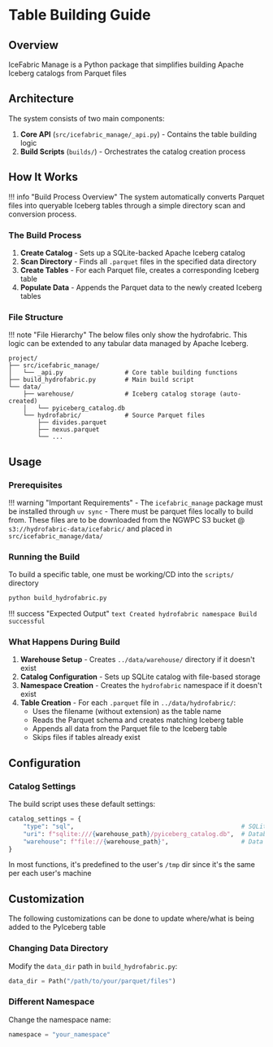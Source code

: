 # Table Building Guide

## Overview

IceFabric Manage is a Python package that simplifies building Apache Iceberg catalogs from Parquet files

## Architecture

The system consists of two main components:

1. **Core API** (`src/icefabric_manage/_api.py`) - Contains the table building logic
2. **Build Scripts** (`builds/`) - Orchestrates the catalog creation process

## How It Works

!!! info "Build Process Overview"
    The system automatically converts Parquet files into queryable Iceberg tables through a simple directory scan and conversion process.

### The Build Process

1. **Create Catalog** - Sets up a SQLite-backed Apache Iceberg catalog
2. **Scan Directory** - Finds all `.parquet` files in the specified data directory
3. **Create Tables** - For each Parquet file, creates a corresponding Iceberg table
4. **Populate Data** - Appends the Parquet data to the newly created Iceberg tables

### File Structure

!!! note "File Hierarchy"
    The below files only show the hydrofabric. This logic can be extended to any tabular data managed by Apache Iceberg.

```text
project/
├── src/icefabric_manage/
│   └── _api.py                 # Core table building functions
├── build_hydrofabric.py        # Main build script
└── data/
    ├── warehouse/              # Iceberg catalog storage (auto-created)
    │   └── pyiceberg_catalog.db
    └── hydrofabric/            # Source Parquet files
        ├── divides.parquet
        ├── nexus.parquet
        └── ...
```

## Usage

### Prerequisites

!!! warning "Important Requirements"
    - The `icefabric_manage` package must be installed through `uv sync`
    - There must be parquet files locally to build from. These files are to be downloaded from the NGWPC S3 bucket @ `s3://hydrofabric-data/icefabric/` and placed in `src/icefabric_manage/data/`

### Running the Build

To build a specific table, one must be working/CD into the `scripts/` directory
```bash
python build_hydrofabric.py
```

!!! success "Expected Output"
    ```text
    Created hydrofabric namespace
    Build successful
    ```

### What Happens During Build

1. **Warehouse Setup** - Creates `../data/warehouse/` directory if it doesn't exist
2. **Catalog Configuration** - Sets up SQLite catalog with file-based storage
3. **Namespace Creation** - Creates the `hydrofabric` namespace if it doesn't exist
4. **Table Creation** - For each `.parquet` file in `../data/hydrofabric/`:
    - Uses the filename (without extension) as the table name
    - Reads the Parquet schema and creates matching Iceberg table
    - Appends all data from the Parquet file to the Iceberg table
    - Skips files if tables already exist

## Configuration

### Catalog Settings

The build script uses these default settings:

```python
catalog_settings = {
    "type": "sql",                                              # SQLite-backed catalog
    "uri": f"sqlite:///{warehouse_path}/pyiceberg_catalog.db",  # Database location
    "warehouse": f"file://{warehouse_path}",                    # Data storage location
}
```

In most functions, it's predefined to the user's `/tmp` dir since it's the same per each user's machine

## Customization

The following customizations can be done to update where/what is being added to the PyIceberg table

### Changing Data Directory

Modify the `data_dir` path in `build_hydrofabric.py`:

```python
data_dir = Path("/path/to/your/parquet/files")
```

### Different Namespace

Change the namespace name:

```python
namespace = "your_namespace"
```
